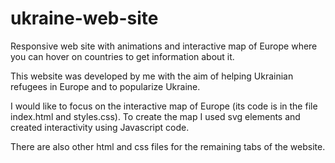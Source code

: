 # ukraine-web-site
Responsive web site with animations and interactive map of Europe where you can hover on countries to get information about it.

This website was developed by me with the aim of helping Ukrainian refugees in Europe and to popularize Ukraine.

I would like to focus on the interactive map of Europe (its code is in the file index.html and styles.css). To create the map I used svg elements and created interactivity using Javascript code.

There are also other html and css files for the remaining tabs of the website.
